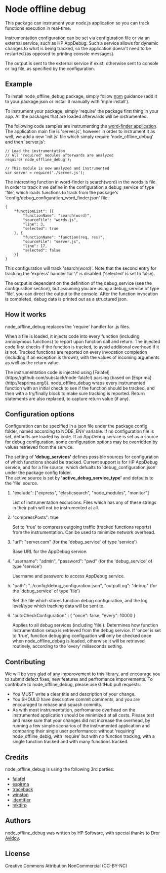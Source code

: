 Node offline debug
===============================

<p>This package can instrument your node.js application so you can track functions execution in real-time.</p>
<p>Instrumentation configuration can be set via configuration file or via an external service, such as HP AppDebug. Such a service allows for dynamic changes to what is being tracked, so the application doesn't need to be restarted (as opposed to printing console messages).</p>
<p>The output is sent to the external service if exist, otherwise sent to console or log file, as specified by the configuration.</p>

## Example

To install node_offline_debug package, simply follow [npm](https://www.npmjs.org) guidance (add it to your package.json or install it manually with 'mpm install').

To instrument your package, simply 'require' the package first thing in your app. All the packages that are loaded afterwards will be instrumented.

The following code samples are instrumenting the [word-finder application](https://github.com/amirrajan/word-finder). The application main file is 'server.js', however in order to instrument it as well, we add a new 'init.js' file which simply require 'node_offline_debug' and then 'server.js':

	// Load the instrumentation
	// All 'required' modules afterwards are analyzed
	require('node_offline_debug');

	// This module is now analyzed and instrumented
	var server = require('./server.js');

The interesting function in word-finder is search(word) in the words.js file. In order to track it we define in the configuration a debug_service of type 'file', which loads functions to track from the package's 'config/debug_configuration_word_finder.json' file:

	{
	    "functionList": [{
	        "functionName": "search(word)",
	        "sourceFile": "words.js",
	        "line": 3,
	        "selected": true
	    }, {
	        "functionName": "function(req, res)",
	        "sourceFile": "server.js",
	        "line": 17,
	        "selected": false
	    }]
	}

This configuration will track 'search(word)'. Note that the second entry for tracking the 'express' handler for '/' is disabled ('selected' is set to false).<p/>
The output is dependent on the definition of the debug_service (see the configuration section), but assuming you are using a debug_service of type 'file', you can direct the output to the console. After the function invocation is completed, debug data is printed out as a structured json. 

## How it works

<p>node_offline_debug replaces the 'require' handler for .js files.</p>
<p>When a file is loaded, it injects code into every function (including annonymous functions) to report upon function call and return. The injected code first checks if the function is tracked, to avoid additional overhead if it is not. Tracked functions are reported on every invocation completion (including if an exception is thrown), with the values of incoming arguments as well as the return value.</p>
The instrumentation code is injected using [Falafel](https://github.com/substack/node-falafel) parsing (based on [Esprima](http://esprima.org/)). node_offline_debug wraps every instrumented function with an initial check to see if the function should be tracked, and then with a try/finally block to make sure tracking is reported. Return statements are also replaced, to capture return value (if any).

## Configuration options

<p>Configuration can be specified in a json file under the package config folder, named according to NODE_ENV variable. If no configuration file is set, defaults are loaded by code. If an AppDebug service is set as a source for debug configuration, some configuration options may be overridden by values retrieved from the service.</p>
<p/>
<p>The setting of <b>'debug_services'</b> defines possible sources for configuration of which functions should be tracked. Current support is for HP AppDebug service, and for a file source, which defualts to 'debug_configuration.json' under the package config folder.<br/>
The active source is set by <b>'active_debug_service_type'</b> and defaults to the 'file' source.</p>


1. "exclude": ["express", "elasticsearch", "node_modules", "monitor"]

	List of instrumentation exclusions. Files which has any of these strings in their path will not be instrumented at all.
2. "compressPosts": true

	Set to 'true' to compress outgoing traffic (tracked functions reports) from the instrumentation. Can be used to minimize network overhead. 
3. "url": "server.com" (for the 'debug_service' of type 'service')

	Base URL for the AppDebug service.
4. "username": "admin",
   "password": "pwd" (for the 'debug_service' of type 'service')

   Username and password to access AppDebug service.
5. "path": "../config/debug_configuration.json",
   "outputLog": "debug" (for the 'debug_service' of type 'file')

   Set the file which stores function debug configuration, and the log level/type which tracking data will be sent to.
6. "autoCheckConfiguration" : {
        "once": false,
        "every": 10000
    }
    
    Applies to all debug services (including 'file'). Determines how function instrumentation setup is retrieved from the debug service. If 'once' is set to 'true', function debugging configuation will only be checked once when node_offline_debug is loaded, otherwise it will be retrieved routinely, according to the 'every' miliseconds setting.

## Contributing

We will be very glad of any imporovement to this library, and encourage you to submit defect fixes, new features and perfromance imporvements.
To contribute to node_offline_debug, please use GitHub pull requests:
* You MUST write a clear title and description of your change.
* You SHOULD have descriptive commit comments, and you are encouraged to rebase and squash commits.
* As with most instrumentation, perfromance overhead on the instrumented application should be minimized at all costs. Please test and make sure that your changes did not increase the overhead, by running a few simple scenarios of the instrumented application and comparing their single user performance: without 'requiring' node_offline_debig, with 'require' but with no function tracking, with a single function tracked and with many functions tracked.

## Credits

node_offline_debug is using the following 3rd parties:
* [falafel](https://github.com/substack/node-falafel)
* [espirma](http://esprima.org/)
* [traceback](https://www.npmjs.org/package/traceback)
* [winston](https://www.npmjs.org/package/winston)
* [identifier](https://www.npmjs.org/package/identifier)
* [mkdirp](https://github.com/substack/node-mkdirp)

## Authors

node_offline_debug was written by HP Software, with special thanks to [Dror Avidov](https://github.com/just2click). 

## License

Creative Commons Attribution NonCommercial (CC-BY-NC)
